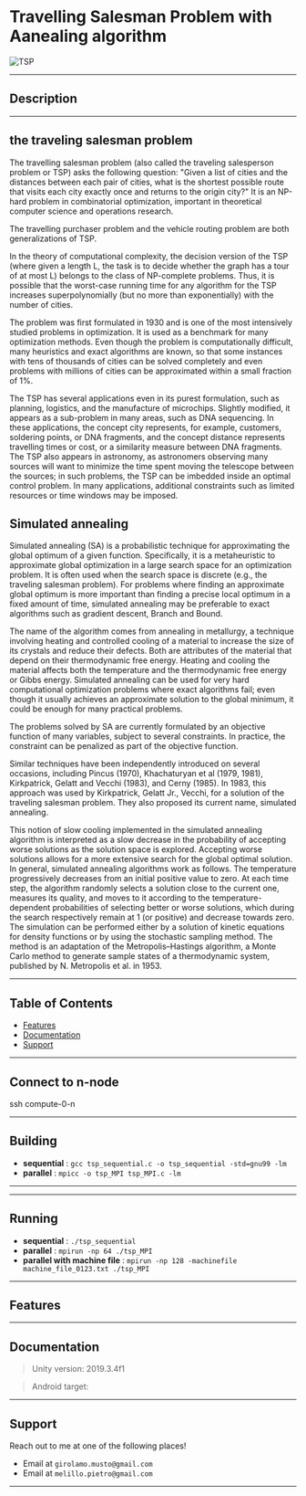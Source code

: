 # Travelling Salesman Problem with Aanealing algorithm



![TSP](https://www.researchgate.net/profile/Israel_Agbehadji2/publication/301325477/figure/fig3/AS:667721079484426@1536208519369/Traveling-Salesman-Problem.png)


---

## Description

---

## the traveling salesman problem 


The travelling salesman problem (also called the traveling salesperson problem or TSP) asks the following question: "Given a list of cities and the distances between each pair of cities, what is the shortest possible route that visits each city exactly once and returns to the origin city?" It is an NP-hard problem in combinatorial optimization, important in theoretical computer science and operations research.

The travelling purchaser problem and the vehicle routing problem are both generalizations of TSP.

In the theory of computational complexity, the decision version of the TSP (where given a length L, the task is to decide whether the graph has a tour of at most L) belongs to the class of NP-complete problems. Thus, it is possible that the worst-case running time for any algorithm for the TSP increases superpolynomially (but no more than exponentially) with the number of cities.

The problem was first formulated in 1930 and is one of the most intensively studied problems in optimization. It is used as a benchmark for many optimization methods. Even though the problem is computationally difficult, many heuristics and exact algorithms are known, so that some instances with tens of thousands of cities can be solved completely and even problems with millions of cities can be approximated within a small fraction of 1%.

The TSP has several applications even in its purest formulation, such as planning, logistics, and the manufacture of microchips. Slightly modified, it appears as a sub-problem in many areas, such as DNA sequencing. In these applications, the concept city represents, for example, customers, soldering points, or DNA fragments, and the concept distance represents travelling times or cost, or a similarity measure between DNA fragments. The TSP also appears in astronomy, as astronomers observing many sources will want to minimize the time spent moving the telescope between the sources; in such problems, the TSP can be imbedded inside an optimal control problem. In many applications, additional constraints such as limited resources or time windows may be imposed.


## Simulated annealing


Simulated annealing (SA) is a probabilistic technique for approximating the global optimum of a given function. Specifically, it is a metaheuristic to approximate global optimization in a large search space for an optimization problem. It is often used when the search space is discrete (e.g., the traveling salesman problem). For problems where finding an approximate global optimum is more important than finding a precise local optimum in a fixed amount of time, simulated annealing may be preferable to exact algorithms such as gradient descent, Branch and Bound.

The name of the algorithm comes from annealing in metallurgy, a technique involving heating and controlled cooling of a material to increase the size of its crystals and reduce their defects. Both are attributes of the material that depend on their thermodynamic free energy. Heating and cooling the material affects both the temperature and the thermodynamic free energy or Gibbs energy. Simulated annealing can be used for very hard computational optimization problems where exact algorithms fail; even though it usually achieves an approximate solution to the global minimum, it could be enough for many practical problems.

The problems solved by SA are currently formulated by an objective function of many variables, subject to several constraints. In practice, the constraint can be penalized as part of the objective function.

Similar techniques have been independently introduced on several occasions, including Pincus (1970), Khachaturyan et al (1979, 1981), Kirkpatrick, Gelatt and Vecchi (1983), and Cerny (1985). In 1983, this approach was used by Kirkpatrick, Gelatt Jr., Vecchi, for a solution of the traveling salesman problem. They also proposed its current name, simulated annealing.

This notion of slow cooling implemented in the simulated annealing algorithm is interpreted as a slow decrease in the probability of accepting worse solutions as the solution space is explored. Accepting worse solutions allows for a more extensive search for the global optimal solution. In general, simulated annealing algorithms work as follows. The temperature progressively decreases from an initial positive value to zero. At each time step, the algorithm randomly selects a solution close to the current one, measures its quality, and moves to it according to the temperature-dependent probabilities of selecting better or worse solutions, which during the search respectively remain at 1 (or positive) and decrease towards zero. 
The simulation can be performed either by a solution of kinetic equations for density functions or by using the stochastic sampling method. The method is an adaptation of the Metropolis–Hastings algorithm, a Monte Carlo method to generate sample states of a thermodynamic system, published by N. Metropolis et al. in 1953.


---

## Table of Contents 

- [Features](#features)
- [Documentation](#documentation)
- [Support](#support)

---

## Connect to n-node

ssh compute-0-n

--- 

## Building

- **sequential** : ` gcc tsp_sequential.c -o tsp_sequential -std=gnu99 -lm `
- **parallel** : ` mpicc -o tsp_MPI tsp_MPI.c -lm `

---

---

## Running

- **sequential** : `./tsp_sequential`
- **parallel** : `mpirun -np 64 ./tsp_MPI`
- **parallel with machine file** : `mpirun -np 128 -machinefile machine_file_0123.txt ./tsp_MPI`



---

## Features

---

## Documentation

> Unity version: 2019.3.4f1 

> Android target: 

---

## Support

Reach out to me at one of the following places!

- Email at `girolamo.musto@gmail.com`</a>
- Email at `melillo.pietro@gmail.com`</a>

---




